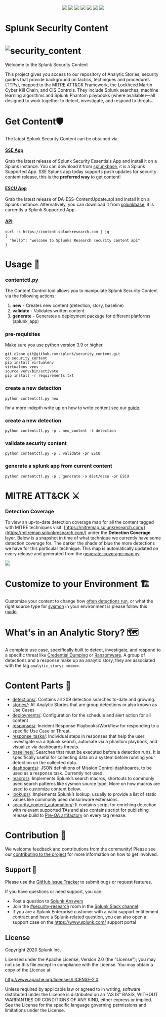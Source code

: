 </p>
<p align="center">
    <a href="https://github.com/splunk/security_content/releases">
        <img src="https://img.shields.io/github/v/release/splunk/security_content" /></a>
    <a href="https://github.com/splunk/security_content/actions/workflows/build-and-validate.yml/badge.svg?branch=develop">
        <img src="https://img.shields.io/github/workflow/status/splunk/security_content/build-and-validate/develop" /></a>
    <a href="https://github.com/splunk/security_content">
        <img src="https://security-content.s3-us-west-2.amazonaws.com/reporting/detection_count.svg" /></a>
    <a href="https://github.com/splunk/security_content">
        <img src="https://security-content.s3-us-west-2.amazonaws.com/reporting/detection_coverage.svg" /></a>
    <a href="https://github.com/splunk/security_content">
        <img src="https://img.shields.io/github/downloads/splunk/security_content/total" /></a>
    <a href="https://github.com/splunk/security_content/graphs/contributors" alt="Contributors">
        <img src="https://img.shields.io/github/contributors/splunk/security_content" /></a>
    <a href="https://github.com/splunk/security_content/stargazers">
        <img src="https://img.shields.io/github/stars/splunk/security_content?style=social" /></a>
</p>

	
# Splunk Security Content
![security_content](docs/static/logo.png)
=====

Welcome to the Splunk Security Content

This project gives you access to our repository of Analytic Stories, security guides that provide background on tactics, techniques and procedures (TTPs), mapped to the MITRE ATT&CK Framework, the Lockheed Martin Cyber Kill Chain, and CIS Controls. They include Splunk searches, machine learning algorithms and Splunk Phantom playbooks (where available)—all designed to work together to detect, investigate, and respond to threats.

# Get Content🛡
The latest Splunk Security Content can be obtained via:

#### [SSE App](https://splunkbase.splunk.com/app/3435/)
Grab the latest release of Splunk Security Essentials App and install it on a Splunk instance. You can download it from [splunkbase](https://splunkbase.splunk.com/app/3435/), it is a Splunk Supported App. SSE Splunk app today supports push updates for security content release, this is the **preferred way** to get content!

#### [ESCU App](https://github.com/splunk/security_content/releases)
Grab the latest release of DA-ESS-ContentUpdate.spl and install it on a Splunk instance. Alternatively, you can download it from [splunkbase](https://splunkbase.splunk.com/app/3449/), it is currently a Splunk Supported App.

#### [API](https://docs.splunkresearch.com/?version=latest)
```
curl -s https://content.splunkresearch.com | jq
{
  "hello": "welcome to Splunks Research security content api"
}
```

# Usage 🧰
### contentctl.py 
The Content Control tool allows you to manipulate Splunk Security Content via the following actions: 

1. **new** - Creates new content (detection, story, baseline)
2. **validate** - Validates written content
3. **generate** - Generates a deployment package for different platforms (splunk_app)

### pre-requisites
Make sure you use python version 3.9 or higher.

```
git clone git@github.com:splunk/security_content.git
cd security_content
pip install virtualenv
virtualenv venv
source venv/bin/activate
pip install -r requirements.txt
```
### create a new detection 
`python contentctl.py new` 

for a more indepth write up on how to write content see our [guide](https://github.com/splunk/security_content/wiki/Developing-Content).

### create a new detection 
`python contentctl.py -p . new_content -t detection` 

### validate security content 
`python contentctl.py -p . validate -pr ESCU` 

### generate a splunk app from current content
`python contentctl.py -p . generate -o dist/escu -pr ESCU` 

# MITRE ATT&CK ⚔️
### Detection Coverage
To view an up-to-date detection coverage map for all the content tagged with MITRE techniques visit: [https://mitremap.splunkresearch.com/](https://mitremap.splunkresearch.com/) under the **Detection Coverage** layer. Below is a snapshot in time of what technique we currently have some detection coverage for. The darker the shade of blue the more detections we have for this particular technique. This map is automatically updated on every release and generated from the [generate-coverage-map.py](https://github.com/splunk/security_content/blob/develop/bin/generate-coverage-map.py).

![](docs/mitre-map/coverage.png)

# Customize to your Environment 🏗
Customize your content to change how [often detections run](https://github.com/splunk/security_content/wiki/Customize-to-Your-Environment#customizing-scheduling-and-alert-actions-with-deployments), or what the right source type for [sysmon](https://github.com/splunk/security_content/wiki/Customize-to-Your-Environment#customizing-source-types-with-macros) in your environment is please follow this [guide](https://github.com/splunk/security_content/wiki/Customize-to-Your-Environment).  

# What's in an Analytic Story? 🗺
A complete use case, specifically built to detect, investigate, and respond to a specific threat like [Credential Dumping](https://github.com/splunk/security_content/blob/develop/stories/credential_dumping.yml) or [Ransomware](https://github.com/splunk/security_content/blob/develop/stories/ransomware.yml). A group of detections and a response make up an analytic story, they are associated with the tag `analytic_story: <name>`.  

# Content Parts 🧩

* [detections/](detections/): Contains all 209 detection searches to-date and growing.
* [stories/](stories/): All Analytic Stories that are group detections or also known as Use Cases
* [deployments/](deployments/): Configuration for the schedule and alert action for all content
* [responses/](responses/): Incident Response Playbooks/Workflow for responding to a specific Use Case or Threat.
* [response_tasks/](response_tasks/): Individual steps in responses that help the user investigate via a Splunk search, automate via a phantom playbook, and visualize via dashboards threats.
* [baselines/](baselines/): Searches that must be executed before a detection runs. It is specifically useful for collecting data on a system before running your detection on the collected data.
* [dashboards/](dashboards/): JSON definitions of Mission Control dashboards, to be used as a response task. Currently not used.
* [macros/](macros/): Implements Splunk’s search macros, shortcuts to commonly used search patterns like sysmon source type. More on how macros are used to customize content below.
* [lookups/](lookups/): Implements Splunk’s lookup, usually to provide a list of static values like commonly used ransomware extensions.
* [security_content_automation/](security_content_automation/): It contains script for enriching detection with relevant supported TAs and also contains script for publishing release build to [Pre-QA artifactory](https://repo.splunk.com/artifactory/Solutions/DA/Pre-QA/) on every tag release.



# Contribution 🥰
We welcome feedback and contributions from the community! Please see our [contributing to the project](https://github.com/splunk/security_content/wiki/Contributing-to-the-Project) for more information on how to get involved.

## Support 💪
Please use the [GitHub Issue Tracker](https://github.com/splunk/security_content/issues) to submit bugs or request features.

If you have questions or need support, you can:

* Post a question to [Splunk Answers](http://answers.splunk.com)
* Join the [#security-research](https://splunk-usergroups.slack.com/archives/C1S5BEF38) room in the [Splunk Slack channel](http://splunk-usergroups.slack.com)
* If you are a Splunk Enterprise customer with a valid support entitlement contract and have a Splunk-related question, you can also open a support case on the https://www.splunk.com/ support portal


## License
Copyright 2020 Splunk Inc.

Licensed under the Apache License, Version 2.0 (the "License");
you may not use this file except in compliance with the License.
You may obtain a copy of the License at

http://www.apache.org/licenses/LICENSE-2.0

Unless required by applicable law or agreed to in writing, software
distributed under the License is distributed on an "AS IS" BASIS,
WITHOUT WARRANTIES OR CONDITIONS OF ANY KIND, either express or implied.
See the License for the specific language governing permissions and
limitations under the License.
